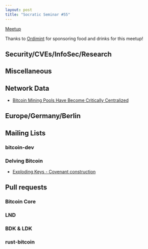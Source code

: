 ```yaml
---
layout: post
title: "Socratic Seminar #55"
---
```


[Meetup](https://www.meetup.com/bitcoin-lab-berlin/events/298337257/)

Thanks to [Ordimint](https://ordimint.com) for sponsoring food and drinks for this meetup!

## Security/CVEs/InfoSec/Research




## Miscellaneous


## Network Data
- [Bitcoin Mining Pools Have Become Critically Centralized](https://www.tftc.io/bitcoin-mining-pool-centralization/)

## Europe/Germany/Berlin

## Mailing Lists

### bitcoin-dev

### Delving Bitcoin
- [Exploding Keys - Covenant construction](https://delvingbitcoin.org/t/exploding-keys-covenant-construction/832)

## Pull requests

### Bitcoin Core

### LND


### BDK & LDK

### rust-bitcoin
